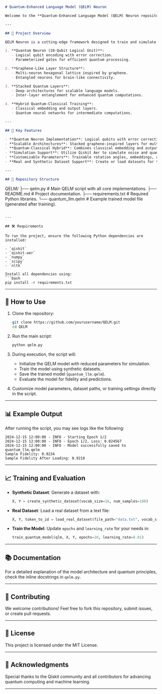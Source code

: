
```markdown
# Quantum-Enhanced Language Model (QELM) Neuron

Welcome to the **Quantum-Enhanced Language Model (QELM) Neuron repository! This project leverages quantum computing and neural network-inspired architectures to explore advanced language processing using **Qiskit** and quantum hardware simulators.

---

## 🚀 Project Overview

QELM Neuron is a cutting-edge framework designed to train and simulate quantum-enhanced language models by integrating the following components:

1. **Quantum Neuron (20-Qubit Logical Unit)**:
   - Logical qubit encoding with error correction.
   - Parameterized gates for efficient quantum processing.

2. **Graphene-Like Layer Structure**:
   - Multi-neuron hexagonal lattice inspired by graphene.
   - Entangled neurons for brain-like connectivity.

3. **Stacked Quantum Layers**:
   - Deep architectures for scalable language models.
   - Inter-layer entanglement for enhanced quantum computations.

4. **Hybrid Quantum-Classical Training**:
   - Classical embedding and output layers.
   - Quantum neural networks for intermediate computations.

---

## 🔑 Key Features

- **Quantum Neuron Implementation**: Logical qubits with error correction for robust computations.
- **Scalable Architectures**: Stacked graphene-inspired layers for multi-layer neural networks.
- **Quantum-Classical Hybrid**: Combines classical embedding and output layers with quantum computations.
- **Simulation Support**: Utilize Qiskit Aer to simulate noise and quantum state evolution.
- **Customizable Parameters**: Trainable rotation angles, embeddings, and weights.
- **Real and Synthetic Dataset Support**: Create or load datasets for training and evaluation.

---

## 📂 Repository Structure

```
QELM/
├── qelm.py              # Main QELM script with all core implementations.
├── README.md            # Project documentation.
├── requirements.txt     # Required Python libraries.
└── quantum_llm.qelm     # Example trained model file (generated after training).
```

---

## 🛠️ Requirements

To run the project, ensure the following Python dependencies are installed:

- `qiskit`
- `qiskit-aer`
- `numpy`
- `scipy`
- `nltk`

Install all dependencies using:
```bash
pip install -r requirements.txt
```

---

## 📖 How to Use

1. Clone the repository:
   ```bash
   git clone https://github.com/yourusername/QELM.git
   cd QELM
   ```

2. Run the main script:
   ```bash
   python qelm.py
   ```

3. During execution, the script will:
   - Initialize the QELM model with reduced parameters for simulation.
   - Train the model using synthetic datasets.
   - Save the trained model (`quantum_llm.qelm`).
   - Evaluate the model for fidelity and predictions.

4. Customize model parameters, dataset paths, or training settings directly in the script.

---

## 📊 Example Output

After running the script, you may see logs like the following:

```plaintext
2024-12-15 12:00:00 - INFO - Starting Epoch 1/2
2024-12-15 12:00:00 - INFO - Epoch 1/2, Loss: 0.024567
2024-12-15 12:00:00 - INFO - Model successfully saved to quantum_llm.qelm
Sample Fidelity: 0.9234
Sample Fidelity After Loading: 0.9210
```

---

## 📈 Training and Evaluation

- **Synthetic Dataset**:
  Generate a dataset with:
  ```python
  X, Y = create_synthetic_dataset(vocab_size=16, num_samples=100)
  ```

- **Real Dataset**:
  Load a real dataset from a text file:
  ```python
  X, Y, token_to_id = load_real_dataset(file_path="data.txt", vocab_size=5000)
  ```

- **Train the Model**:
  Update `epochs` and `learning_rate` for your needs in:
  ```python
  train_quantum_model(qlm, X, Y, epochs=10, learning_rate=0.01)
  ```

---

## 📚 Documentation

For a detailed explanation of the model architecture and quantum principles, check the inline docstrings in `qelm.py`.

---

## 🤝 Contributing

We welcome contributions! Feel free to fork this repository, submit issues, or create pull requests.

---

## 📜 License

This project is licensed under the MIT License.

---

## 🙌 Acknowledgments

Special thanks to the Qiskit community and all contributors for advancing quantum computing and machine learning.

---
